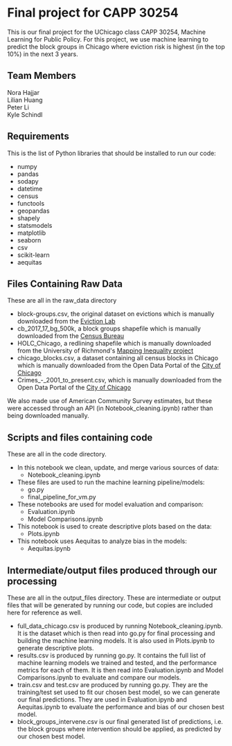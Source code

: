 # Final project for CAPP 30254

This is our final project for the UChicago class CAPP 30254, Machine Learning for Public Policy. For this project, we use machine learning to predict the block groups in Chicago where eviction risk is highest (in the top 10%) in the next 3 years.

## Team Members
Nora Hajjar
<br>
Lilian Huang
<br>
Peter Li
<br>
Kyle Schindl

## Requirements

This is the list of Python libraries that should be installed to run our code:

* numpy
* pandas
* sodapy
* datetime
* census
* functools
* geopandas
* shapely
* statsmodels
* matplotlib
* seaborn
* csv
* scikit-learn
* aequitas

## Files Containing Raw Data

These are all in the raw_data directory

* block-groups.csv, the original dataset on evictions which is manually downloaded from the [Eviction Lab](https://data-downloads.evictionlab.org/)
* cb_2017_17_bg_500k, a block groups shapefile which is manually downloaded from the [Census Bureau](https://www2.census.gov/geo/tiger/GENZ2017/kml/)
* HOLC_Chicago, a redlining shapefile which is manually downloaded from the University of Richmond's [Mapping Inequality project](https://dsl.richmond.edu/panorama/redlining/#loc=10/41.9435/-87.7050&opacity=0.8&city=chicago-il)
* chicago_blocks.csv, a dataset containing all census blocks in Chicago which is manually downloaded from the Open Data Portal of the [City of Chicago](https://data.cityofchicago.org/Facilities-Geographic-Boundaries/Boundaries-Census-Blocks-2010/mfzt-js4n)
* Crimes_-_2001_to_present.csv, which is manually downloaded from the Open Data Portal of the [City of Chicago](https://data.cityofchicago.org/Public-Safety/Crimes-2001-to-present/ijzp-q8t2)

We also made use of American Community Survey estimates, but these were accessed through an API (in Notebook_cleaning.ipynb) rather than being downloaded manually.

## Scripts and files containing code

These are all in the code directory.
* In this notebook we clean, update, and merge various sources of data:
  * Notebook_cleaning.ipynb
* These files are used to run the machine learning pipeline/models:
  * go.py
  * final_pipeline_for_vm.py
* These notebooks are used for model evaluation and comparison:
  * Evaluation.ipynb
  * Model Comparisons.ipynb
* This notebook is used to create descriptive plots based on the data:
  * Plots.ipynb
* This notebook uses Aequitas to analyze bias in the models:
  * Aequitas.ipynb

## Intermediate/output files produced through our processing

These are all in the output_files directory.
These are intermediate or output files that will be generated by running our code, but copies are included here for reference as well.
* full_data_chicago.csv is produced by running Notebook_cleaning.ipynb. It is the dataset which is then read into go.py for final processing and building the machine learning models. It is also used in Plots.ipynb to generate descriptive plots.
* results.csv is produced by running go.py. It contains the full list of machine learning models we trained and tested, and the performance metrics for each of them. It is then read into Evaluation.ipynb and Model Comparisons.ipynb to evaluate and compare our models.
* train.csv and test.csv are produced by running go.py. They are the training/test set used to fit our chosen best model, so we can generate our final predictions. They are used in Evaluation.ipynb and Aequitas.ipynb to evaluate the performance and bias of our chosen best model.
* block_groups_intervene.csv is our final generated list of predictions, i.e. the block groups where intervention should be applied, as predicted by our chosen best model.

